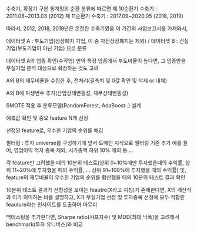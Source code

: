 수축기, 확장기 구분
통계청의 순환 분류에 따르면
제 10순환기 수축기 : 2011.08~2013.03 (2012)
제 11순환기 수축기 : 2017.09~2020.05 (2018, 2019)

따라서, 2012, 2018, 2019년은 온전한 수축기였음
이 기간의 사업보고서를 가져와서, 

데이터셋 A : 부도기업(상장폐지 기업, 이 중 자진상장폐지는 제외) / 
데이터셋 B : 건실기업(부도기업이 아닌 기업) 으로 분류

데이터셋 A의 업종 확인(수작업)
만약 특정 업종에서 부도비율이 높다면, 그 업종만을 부실기업 분석 대상으로 확장하는 것도 고려

A와 B의 재무비율을 수집한 후, 전처리(결측치 및 0값 확인 및 삭제 or 대체)

A와 B에 파생변수 추가(산업상태변동성, 재무상태변동성)

SMOTE 적용 후 분류모델(RandomForest, AdaBoost..) 설계

예측값 확인 및 중요 feature N개 선정

선정된 feature로, 우수한 기업의 순위를 매김

필터링 : 투자 universe를 구성하기에 앞서 도메인 지식으로 필터링 기준 추가
예를 들어, 영업이익 적자 종목 제외, 시가총액 하위 10% 제외 등....

각 feature만 고려했을 때의 10분위 테스트(상위 0~10%에만 투자했을때의 수익률, 상위 11~20%에 투자했을 때의 수익률, ... 상위 91~100%에 투자했을 때의 수익률) 
및, feature의 재무비율이 우수한 기업의 순위를 합산했을 때의 10분위 테스트 결과 확인

10분위 테스트 결과가 선형성을 보이는 feautre(X라고 지칭)가 존재한다면, 
X의 계산식과 이가 의미하는 바를 설명하고,
X가 부실기업 선정 및 투자종목 선정에 모두 적합한 feauture라는 인사이트를 도출하며 마무리

백테스팅을 추가한다면,
Sharpe ratio(샤프지수) 및 MDD(최대 낙폭)을 고려해서 benchmark(투자 유니버스)와 비교

